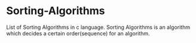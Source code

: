 # Sorting-Algorithms

List of Sorting Algorithms in c language.
Sorting Algorithms is an algorithm which decides a certain order(sequence) for an algorithm.

